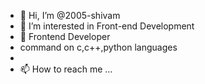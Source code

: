 - 👋 Hi, I’m @2005-shivam
- 👀 I’m interested in Front-end Development
- 🌱 Frontend Developer
- command on c,c++,python languages
- 
- 📫 How to reach me ...


<!---
2005-shivam/2005-shivam is a ✨ special ✨ repository because its `README.md` (this file) appears on your GitHub profile.
You can click the Preview link to take a look at your changes.
--->
